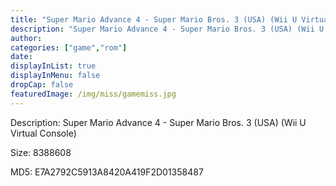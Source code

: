 ```yaml
---
title: "Super Mario Advance 4 - Super Mario Bros. 3 (USA) (Wii U Virtual Console)"
description: "Super Mario Advance 4 - Super Mario Bros. 3 (USA) (Wii U Virtual Console)"
author: 
categories: ["game","rom"]
date: 
displayInList: true
displayInMenu: false
dropCap: false
featuredImage: /img/miss/gamemiss.jpg
---
```


Description: Super Mario Advance 4 - Super Mario Bros. 3 (USA) (Wii U Virtual Console)

Size: 8388608

MD5: E7A2792C5913A8420A419F2D01358487

